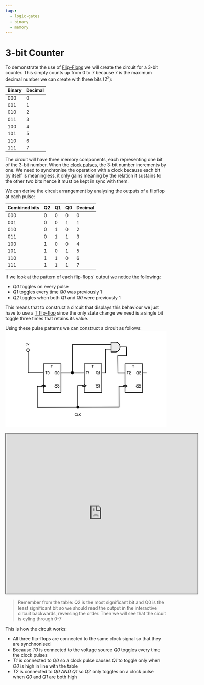 ```yaml
---
tags:
  - logic-gates
  - binary
  - memory
---
```


# 3-bit Counter

To demonstrate the use of
[Flip-Flops](Flip_flops.md) we will
create the circuit for a 3-bit counter. This simply counts up from 0 to 7
because 7 is the maximum decimal number we can create with three bits ($2^3$):

| Binary | Decimal |
| ------ | ------- |
| 000    | 0       |
| 001    | 1       |
| 010    | 2       |
| 011    | 3       |
| 100    | 4       |
| 101    | 5       |
| 110    | 6       |
| 111    | 7       |

The circuit will have three memory components, each representing one bit of the
3-bit number. When the
[clock pulses](Clock_signals.md), the
3-bit number increments by one. We need to synchronise the operation with a
clock because each bit by itself is meaningless, it only gains meaning by the
relation it sustains to the other two bits hence it must be kept in sync with
them.

We can derive the circuit arrangement by analysing the outputs of a flipflop at
each pulse:

| Combined bits | Q2  | Q1  | Q0  | Decimal |
| ------------- | --- | --- | --- | ------- |
| 000           | 0   | 0   | 0   | 0       |
| 001           | 0   | 0   | 1   | 1       |
| 010           | 0   | 1   | 0   | 2       |
| 011           | 0   | 1   | 1   | 3       |
| 100           | 1   | 0   | 0   | 4       |
| 101           | 1   | 0   | 1   | 5       |
| 110           | 1   | 1   | 0   | 6       |
| 111           | 1   | 1   | 1   | 7       |

If we look at the pattern of each flip-flops' output we notice the following:

- _Q0_ toggles on every pulse
- _Q1_ toggles every time _Q0_ was previously 1
- _Q2_ toggles when both _Q1_ and _Q0_ were previously 1

This means that to construct a circuit that displays this behaviour we just have
to use a
[T flip-flop](Flip_flops.md#t-flip-flops)
since the only state change we need is a single bit toggle three times that
retains its value.

Using these pulse patterns we can construct a circuit as follows:
![](/static/3-bit-adder-diagram.png)

<iframe src="https://circuitverse.org/simulator/embed/3-bit-counter-d33846e3-7538-427d-b4cc-dc64fdaf0af3?theme=default&display_title=false&clock_time=true&fullscreen=true&zoom_in_out=true" style="border-width:; border-style: solid; border-color:;" name="myiframe" id="projectPreview" scrolling="no" frameborder="1" marginheight="0px" marginwidth="0px" height="500" width="600" allowFullScreen></iframe>

<br />

> Remember from the table: Q2 is the most significant bit and Q0 is the least
> significant bit so we should read the output in the interactive circuit
> backwards, reversing the order. Then we will see that the cicuit is cyling
> through 0-7

This is how the circuit works:

- All three flip-flops are connected to the same clock signal so that they are
  synchnonised
- Because _T0_ is connected to the voltage source _Q0_ toggles every time the
  clock pulses
- _T1_ is connected to _Q0_ so a clock pulse causes _Q1_ to toggle only when
  _Q0_ is high in line with the table
- _T2_ is connected to _Q0 AND Q1_ so _Q2_ only toggles on a clock pulse when
  _Q0_ and _Q1_ are both high
